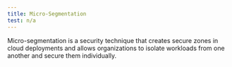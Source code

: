 ```yaml
---
title: Micro-Segmentation
test: n/a
---
```

Micro-segmentation is a security technique that creates secure zones in cloud deployments and allows organizations to
isolate workloads from one another and secure them individually.

